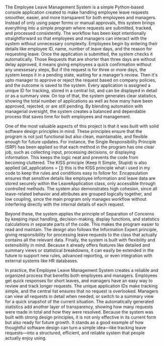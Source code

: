 
The Employee Leave Management System is a simple Python-based console application created to make handling employee leave requests smoother, easier, and more transparent for both employees and managers. Instead of only using paper forms or manual approvals, this system brings everything into a simple program where requests are submitted, tracked, and processed consistently. The workflow has been kept intentionally straightforward so that employees and managers can interact with the system without unnecessary complexity. Employees begin by entering their details like employee ID, name, number of leave days, and the reason for requesting leave. Once the application is submitted, the system checks it automatically. Those Requests that are shorter than three days are without delay approved, it means giving employees a quick confirmation without any unessesary steps, But if the request is for three or more days, the system keeps it in a pending state, waiting for a manager’s review. Then it's upto manager to approve or reject the request based on company policies, and the outcome is saved to the system. Every application is assigned a unique ID for tracking, stored in a central list, and can be displayed in detail or as a summary view. On top of that, the system generates clear statistics, showing the total number of applications as well as how many have been approved, rejected, or are still pending. By blending automation with managerial oversight, the system creates a balanced and dependable process that saves time for both employees and management.

One of the most valuable aspects of this project is that it was built with solid software design principles in mind. These principles ensure that the program is not just functional but also clean, maintainable, and flexible enough for future updates. For instance, the Single Responsibility Principle (SRP) has been applied so that each method in the program has one clear job, such as collecting input, processing decisions, or displaying information. This keeps the logic neat and prevents the code from becoming cluttered. The KISS principle (Keep It Simple, Stupid) is also applied (all_applications = []) this is the KISS principle what i used in my code to keep the rules and conditions easy to follow for.  Encapsulation ensures that sensitive details like employee information and leave data are stored securely within the LeaveApplication class, only accessible through controlled methods. The system also demonstrates high cohesion, since all leave-related behavior and attributes are grouped logically together, and low coupling, since the main program only manages workflow without interfering directly with the internal details of each request.

Beyond these, the system applies the principle of Separation of Concerns by keeping input handling, decision-making, display functions, and statistics calculations in separate parts of the code. This makes the program easier to read and maintain. The design also follows the Information Expert principle, giving responsibility for processing leave requests to the class that actually contains all the relevant data. Finally, the system is built with flexibility and extensibility in mind. Because it already offers features like detailed and summary views or statistical breakdowns, it can easily be extended in the future to support new rules, advanced reporting, or even integration with external systems like HR databases.

In practice, the Employee Leave Management System creates a reliable and organized process that benefits both employees and managers. Employees get quick responses for short leaves, and managers have an easy way to review and track longer requests. The unique application IDs make tracking simple, and the central list ensures that no request is overlooked. Managers can view all requests in detail when needed, or switch to a summary view for a quick snapshot of the current situation. The automatically generated statistics add another layer of transparency, showing how many requests were made in total and how they were resolved. Because the system was built with strong design principles, it is not only effective in its current form but also ready for future growth. It stands as a good example of how thoughtful software design can turn a simple idea—like tracking leave requests—into a structured, efficient, and reliable system that people actually enjoy using.
